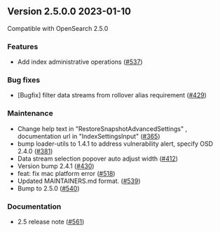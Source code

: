 ## Version 2.5.0.0 2023-01-10

Compatible with OpenSearch 2.5.0

### Features
* Add index administrative operations ([#537](https://github.com/opensearch-project/index-management-dashboards-plugin/pull/537))

### Bug fixes
* [Bugfix] filter data streams from rollover alias requirement ([#429](https://github.com/opensearch-project/index-management-dashboards-plugin/pull/429))

### Maintenance
* Change help text in "RestoreSnapshotAdvancedSettings" , documentation url in "IndexSettingsInput" ([#365](https://github.com/opensearch-project/index-management-dashboards-plugin/pull/365))
* bump loader-utils to 1.4.1 to address vulnerability alert, specify OSD 2.4.0 ([#381](https://github.com/opensearch-project/index-management-dashboards-plugin/pull/381))
* Data stream selection popover auto adjust width ([#412](https://github.com/opensearch-project/index-management-dashboards-plugin/pull/412))
* Version bump 2.4.1 ([#430](https://github.com/opensearch-project/index-management-dashboards-plugin/pull/430))
* feat: fix mac platform error ([#518](https://github.com/opensearch-project/index-management-dashboards-plugin/pull/518))
* Updated MAINTAINERS.md format. ([#539](https://github.com/opensearch-project/index-management-dashboards-plugin/pull/539))
* Bump to 2.5.0 ([#540](https://github.com/opensearch-project/index-management-dashboards-plugin/pull/540))

### Documentation
* 2.5 release note ([#561](https://github.com/opensearch-project/index-management-dashboards-plugin/pull/561))